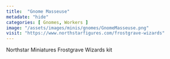 ```yaml
---
title:  "Gnome Masseuse"
metadate: "hide"
categories: [ Gnomes, Workers ]
image: "/assets/images/minis/gnomes/GnomeMasseuse.png"
visit: "https://www.northstarfigures.com/frostgrave-wizards"
---
```

Northstar Miniatures Frostgrave Wizards kit